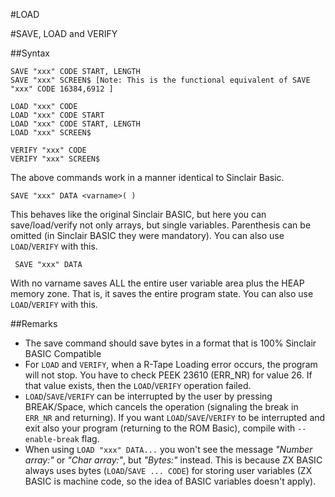 #LOAD

#SAVE, LOAD and VERIFY

##Syntax
```
SAVE "xxx" CODE START, LENGTH
SAVE "xxx" SCREEN$ [Note: This is the functional equivalent of SAVE "xxx" CODE 16384,6912 ]

LOAD "xxx" CODE
LOAD "xxx" CODE START
LOAD "xxx" CODE START, LENGTH
LOAD "xxx" SCREEN$

VERIFY "xxx" CODE
VERIFY "xxx" SCREEN$
```
The above commands work in a manner identical to Sinclair Basic.

```
SAVE "xxx" DATA <varname>( ) 
```
This behaves like the original Sinclair BASIC, but here you can save/load/verify not only arrays, but single variables.
Parenthesis can be omitted (in Sinclair BASIC they were mandatory). You can also use `LOAD`/`VERIFY` with this.

```
 SAVE "xxx" DATA 
```

With no varname saves ALL the entire user variable area plus the HEAP memory zone.
That is, it saves the entire program state. You can also use `LOAD`/`VERIFY` with this.

##Remarks
* The save command should save bytes in a format that is 100% Sinclair BASIC Compatible
* For `LOAD` and `VERIFY`, when a R-Tape Loading error occurs, the program will not stop.
  You have to check PEEK 23610 (ERR_NR) for value 26. If that value exists, then the `LOAD`/`VERIFY` operation failed.
* `LOAD`/`SAVE`/`VERIFY` can be interrupted by the user by pressing BREAK/Space,
  which cancels the operation (signaling the break in `ERR_NR` and returning). If you want `LOAD`/`SAVE`/`VERIFY` to be
  interrupted and exit also your program (returning to the ROM Basic), compile with `--enable-break` flag.
* When using `LOAD "xxx" DATA...` you won't see the message
  _"Number array:"_ or _"Char array:"_, but _"Bytes:"_ instead.
  This is because ZX BASIC always uses bytes (`LOAD`/`SAVE ... CODE`) for storing user variables
  (ZX BASIC is machine code, so the idea of BASIC variables doesn't apply).
